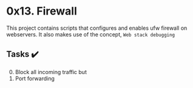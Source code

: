 # 0x13. Firewall
This project contains scripts that configures and enables ufw firewall on webservers. It also makes use of the concept, `Web stack debugging`

## Tasks :heavy_check_mark:
0. Block all incoming traffic but
1. Port forwarding
